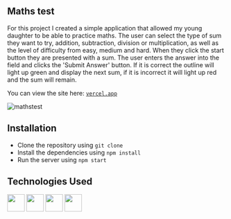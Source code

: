 ## Maths test

For this project I created a simple application that allowed my young daughter to be able to practice maths. The user can select the type of sum they want to try, addition, subtraction, division or multiplication, as well as the level of difficulty from easy, medium and hard. When they click the start button they are presented with a sum. The user enters the answer into the field and clicks the 'Submit Answer' button. If it is correct the outline will light up green and display the next sum, if it is incorrect it will light up red and the sum will remain.

You can view the site here: <a href="https://maths-test-two.vercel.app/">`vercel.app`</a>

![mathstest](https://github.com/EoghainOB/Maths_Test/assets/110406695/ac818584-23f0-4cd2-ad38-acd72accdf26)

## Installation
- Clone the repository using `git clone`
- Install the dependencies using `npm install`
- Run the server using `npm start`

## Technologies Used
<div>
    <img height=40 src="https://cdn.jsdelivr.net/gh/devicons/devicon/icons/javascript/javascript-original.svg"/>
    <img height=40 src="https://cdn.jsdelivr.net/gh/devicons/devicon/icons/typescript/typescript-original.svg"/>
    <img height=40 src="https://cdn.jsdelivr.net/gh/devicons/devicon/icons/nodejs/nodejs-original.svg" />
    <img height=40 src="https://cdn.jsdelivr.net/gh/devicons/devicon/icons/react/react-original.svg" />
</div>
